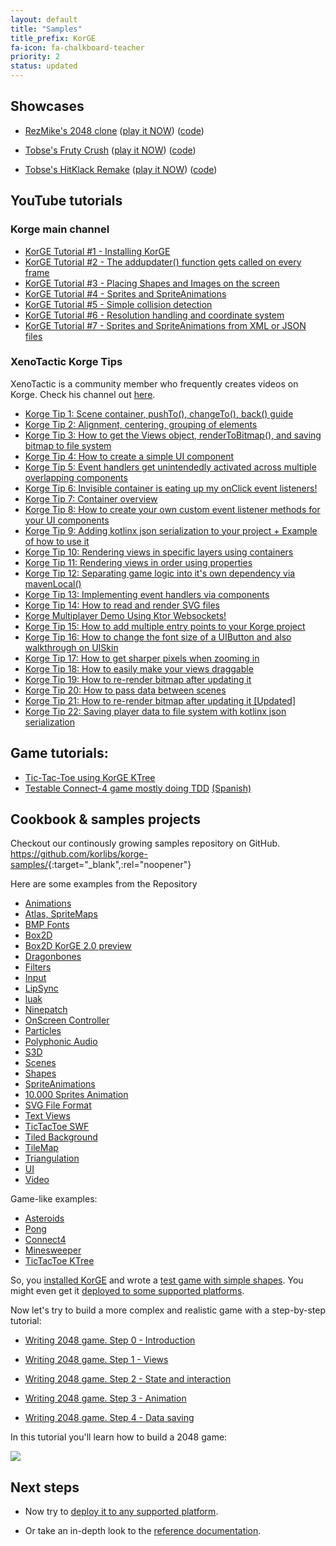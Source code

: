 ```yaml
---
layout: default 
title: "Samples"
title_prefix: KorGE 
fa-icon: fa-chalkboard-teacher 
priority: 2 
status: updated
---
```


## Showcases

- [RezMike's 2048 clone](https://blog.korge.org/showcase-2048-clone/) ([play it NOW](https://rezmike.github.io/2048/)) ([code](https://github.com/RezMike/2048))

- [Tobse's Fruty Crush](https://blog.korge.org/showcase-tobses-candy-crush-clone/) ([play it NOW](https://tobsef.github.io/Candy-Crush-Clone/)) ([code](https://github.com/TobseF/Candy-Crush-Clone))

- [Tobse's HitKlack Remake](https://blog.korge.org/showcase-tobses-hitklack-remake/) ([play it NOW](https://tobsef.github.io/HitKlack/webstart/index.html)) ([code](https://github.com/TobseF/HitKlack))

## YouTube tutorials

### Korge main channel

* [KorGE Tutorial #1 - Installing KorGE](https://www.youtube.com/watch?v=ANMiHx3z_No)
* [KorGE Tutorial #2 - The addupdater() function gets called on every frame](https://www.youtube.com/watch?v=ebW4Hr97h_I)
* [KorGE Tutorial #3 - Placing Shapes and Images on the screen](https://www.youtube.com/watch?v=nR_cCs_8wF8)
* [KorGE Tutorial #4 - Sprites and SpriteAnimations](https://www.youtube.com/watch?v=fY7a2xrHL9g)
* [KorGE Tutorial #5 - Simple collision detection](https://www.youtube.com/watch?v=F1AXdD5bLjA)
* [KorGE Tutorial #6 - Resolution handling and coordinate system](https://www.youtube.com/watch?v=81IG0ld5w-8)
* [KorGE Tutorial #7 - Sprites and SpriteAnimations from XML or JSON files](https://www.youtube.com/watch?v=atElzA2jYkQ)

### XenoTactic Korge Tips

XenoTactic is a community member who frequently creates videos on Korge. Check his channel
out [here](https://www.youtube.com/channel/UCBYUdPtTwJvOOlUXPbygZhQ/videos).

* [Korge Tip 1: Scene container, pushTo(), changeTo(), back() guide](https://www.youtube.com/watch?v=YPsNP9uOROc&ab_channel=XenoTactic)
* [
  Korge Tip 2: Alignment, centering, grouping of elements](https://www.youtube.com/watch?v=rdcdYirCuHo&ab_channel=XenoTactic)
* [
  Korge Tip 3: How to get the Views object, renderToBitmap(), and saving bitmap to file system](https://www.youtube.com/watch?v=XJhSZ6YEi3w&ab_channel=XenoTactic)
* [Korge Tip 4: How to create a simple UI component](https://www.youtube.com/watch?v=AY3o2EaPnyA&ab_channel=XenoTactic)
* [
  Korge Tip 5: Event handlers get unintendedly activated across multiple overlapping components](https://www.youtube.com/watch?v=komXVYMWPBA&ab_channel=XenoTactic)
* [Korge Tip 6: Invisible container is eating up my onClick event listeners!](https://www.youtube.com/watch?v=jnNJiz4YNPs&ab_channel=XenoTactic)
* [
  Korge Tip 7: Container overview](https://www.youtube.com/watch?v=o4wu_WfKNRU&ab_channel=XenoTactic)
* [
  Korge Tip 8: How to create your own custom event listener methods for your UI components](https://www.youtube.com/watch?v=78-ZLiy7sM4&ab_channel=XenoTactic)
* [
  Korge Tip 9: Adding kotlinx json serialization to your project + Example of how to use it](https://www.youtube.com/watch?v=WPRWbqGypu4&ab_channel=XenoTactic)
* [Korge Tip 10: Rendering views in specific layers using containers](https://www.youtube.com/watch?v=y7whzUU-HCg&ab_channel=XenoTactic)
* [Korge Tip 11: Rendering views in order using properties](https://www.youtube.com/watch?v=38cuHDry-84&ab_channel=XenoTactic)
* [Korge Tip 12: Separating game logic into it's own dependency via mavenLocal()](https://www.youtube.com/watch?v=6G_4tRRdFvQ&ab_channel=XenoTactic)
* [Korge Tip 13: Implementing event handlers via components](https://www.youtube.com/watch?v=LlGs5g3O860)
* [Korge Tip 14: How to read and render SVG files](https://www.youtube.com/watch?v=UKGSBZ965-w)
* [Korge Multiplayer Demo Using Ktor Websockets!](https://www.youtube.com/watch?v=ubNeTW8fhoo)
* [Korge Tip 15: How to add multiple entry points to your Korge project](https://www.youtube.com/watch?v=wH9Cbb88lRg)
* [Korge Tip 16: How to change the font size of a UIButton and also walkthrough on UISkin
](https://www.youtube.com/watch?v=EejiBDXQSf0)
* [Korge Tip 17: How to get sharper pixels when zooming in](https://www.youtube.com/watch?v=kkkcHNBtrk0)
* [Korge Tip 18: How to easily make your views draggable](https://www.youtube.com/watch?v=Uj1x7GZ0hqY)
* [Korge Tip 19: How to re-render bitmap after updating it](https://www.youtube.com/watch?v=JUEI_HsoMZw)
* [Korge Tip 20: How to pass data between scenes](https://youtu.be/B91eH1rh3nw)
* [Korge Tip 21: How to re-render bitmap after updating it [Updated]](https://youtu.be/xJb3iqAiQYw)
* [Korge Tip 22: Saving player data to file system with kotlinx json serialization](https://youtu.be/MhHKn15tk9g)
## Game tutorials:

* [Tic-Tac-Toe using KorGE KTree](https://www.youtube.com/watch?v=z2IjuyFl7yc)
* [Testable Connect-4 game mostly doing TDD](https://www.youtube.com/watch?v=F2UmKH0L-6A) [(Spanish)](https://www.youtube.com/watch?v=_lZbvVJyhGc)

## Cookbook & samples projects

Checkout our continously growing samples repository on GitHub.
<https://github.com/korlibs/korge-samples/>{:target="_blank",:rel="noopener"}

Here are some examples from the Repository

* [Animations](https://github.com/korlibs/korge-samples/tree/master/samples/animations)
* [Atlas, SpriteMaps](https://github.com/korlibs/korge-samples/tree/master/samples/atlas)
* [BMP Fonts](https://github.com/korlibs/korge-samples/tree/master/samples/bmpfont)
* [Box2D](https://github.com/korlibs/korge-samples/tree/master/samples/box2d)
* [Box2D KorGE 2.0 preview](https://github.com/korlibs/korge-samples/tree/master/samples/box2dv2)
* [Dragonbones](https://github.com/korlibs/korge-samples/tree/master/samples/dragonbones)
* [Filters](https://github.com/korlibs/korge-samples/tree/master/samples/filters)
* [Input](https://github.com/korlibs/korge-samples/tree/master/samples/input)
* [LipSync](https://github.com/korlibs/korge-samples/tree/master/samples/lipsync)
* [luak](https://github.com/korlibs/korge-samples/tree/master/samples/luak)
* [Ninepatch](https://github.com/korlibs/korge-samples/tree/master/samples/ninepatch)
* [OnScreen Controller](https://github.com/korlibs/korge-samples/tree/master/samples/onscreen-controller)
* [Particles](https://github.com/korlibs/korge-samples/tree/master/samples/particles)
* [Polyphonic Audio](https://github.com/korlibs/korge-samples/tree/master/samples/polyphonic)
* [S3D](https://github.com/korlibs/korge-samples/tree/master/samples/s3d)
* [Scenes](https://github.com/korlibs/korge-samples/tree/master/samples/scenes)
* [Shapes](https://github.com/korlibs/korge-samples/tree/master/samples/shapes)
* [SpriteAnimations](https://github.com/korlibs/korge-samples/tree/master/samples/spriteanim)
* [10.000 Sprites Animation](https://github.com/korlibs/korge-samples/tree/master/samples/sprites10k)
* [SVG File Format](https://github.com/korlibs/korge-samples/tree/master/samples/svg)
* [Text Views](https://github.com/korlibs/korge-samples/tree/master/samples/text2)
* [TicTacToe SWF](https://github.com/korlibs/korge-samples/tree/master/samples/tictactoe-swf)
* [Tiled Background](https://github.com/korlibs/korge-samples/tree/master/samples/tiled-background)
* [TileMap](https://github.com/korlibs/korge-samples/tree/master/samples/tilemap)
* [Triangulation](https://github.com/korlibs/korge-samples/tree/master/samples/triangulation)
* [UI](https://github.com/korlibs/korge-samples/tree/master/samples/ui)
* [Video](https://github.com/korlibs/korge-samples/tree/master/samples/video)

Game-like examples:

* [Asteroids](https://github.com/korlibs/korge-samples/tree/master/game/asteroids)
* [Pong](https://github.com/korlibs/korge-samples/tree/master/game/pong)
* [Connect4](https://github.com/korlibs/korge-samples/tree/master/game/connect4)
* [Minesweeper](https://github.com/korlibs/korge-samples/tree/master/game/minesweeper)
* [TicTacToe KTree](https://github.com/korlibs/korge-samples/tree/master/game/tictactoe-ktree)


So, you [installed KorGE](../setup) and wrote a [test game with simple shapes](../firststeps). You might even get
it [deployed to some supported platforms](/korge/deployment/).

Now let's try to build a more complex and realistic game with a step-by-step tutorial:

- [Writing 2048 game. Step 0 - Introduction](https://blog.korge.org/korge-tutorial-writing-2048-game-step-0/)

- [Writing 2048 game. Step 1 - Views](https://blog.korge.org/korge-tutorial-writing-2048-game-step-1/)

- [Writing 2048 game. Step 2 - State and interaction](https://blog.korge.org/korge-tutorial-writing-2048-game-step-2-controls/)

- [Writing 2048 game. Step 3 - Animation](https://blog.korge.org/korge-tutorial-writing-2048-game-step-3-animation/)

- [Writing 2048 game. Step 4 - Data saving](https://blog.korge.org/korge-tutorial-writing-2048-game-step-4-data-saving/)

In this tutorial you'll learn how to build a 2048 game:

![](sample-1.gif)


## Next steps

- Now try to [deploy it to any supported platform](/korge/deployment/).

- Or take an in-depth look to the [reference documentation](/korge/reference/).
